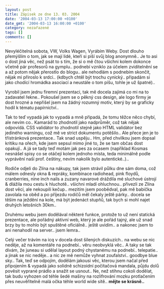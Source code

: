 ```yaml
---
layout: post
title: Zápisek ze dne 13. 03. 2004
date: '2004-03-13 17:00:00 +0100'
date_gmt: '2004-03-13 16:00:00 +0100'
category: nezařazené
tags: []
comments: []
---
```

<p>Nevyléčitelná sobota, VW, Volks Wagen, Vyrábím Weby. Dost dlouho přemýšlím o tom, jak se mají lidé, kteří  si píší svůj blog anonymně.. Je to asi o dost jiná věc, než psát to s tím, že si o mě čtou všichni kolem  dokonce včetně pár profesorů na gymplu.. podnebí vzniklo za účelem zviditelnění se a až potom nějak přerostlo  do blogu.. ale nehodlám s podnebím skončit, nějak mi přiroslo k srdci.. (kdbych chtěl být trochu cynický..  připadám si jako chodící hromádka asociací a neustále o tom píšu, tohle je už špatné)..</p>
<p>Vyrobil jsem jednu firemní prezentaci, tak mě docela zajímá co mi na to zadavatel řekne.. Pokoušel jsem  se o pěkný css design, ale logo firmy je dost hrozné a nepřišel jsem na žádný rozumný motiv, který by se  graficky hodil k tématu papírnictví.. </p>
<p>Tak to teď vypadá jak to vypadá a mně připadá, že tomu těžce něco chybí, ale nevím co.. Kamarád to zhodnotil  jako nadprůměr, což tak nějak odpovídá. CSS validátor to zhodnotil stejně jako HTML validátor bez jediného  warningu, což mě ve strict dokumentu potěšilo.. Ale přece jen je to třístránková prezentace.. Tak snad  uspěju.. Hm, před chvilkou jsem dopsal kritiku na ořech, kde jsem sepsul mimo jiné to, že se tam občas dost  opakují.. A já se tady teď motám jak pes za ocasem (například Kosmas nesnášel spisy co se otáčejí kolem jednoho  místa, teda minimálně podle vyprávění naší prof. češtiny, nevím nakolik bylo autentické..)..</p>
<p>Rodiče odjeli do Zlína na nákupy, tak jsem strávil půlku dne sám doma, což málem odnesly okna &amp; repráky,  kombinace radiohead, pink floydů, cranberries, nine inch nails a zuzany navarové dráždila mé sluchové ústrojí  &amp; dlážila mou cestu k hluchotě.. všichni mladí ohluchnou.. přivezli ze Zlína dost věcí, ale nekoupili  kečup.. mezitím jsem poobědval, pak mě babička zavolala na oběd a po příjezdu rodičů měl čekaly ještě párky..  docela se těším na ježdění na kole, má být jedenáct stupňů, tak bych si mohl najet druhých letošních 30km..</p>
<p>Druhému webu jsem dodělával některé funkce, protože to už není statická prezentace, ale pořádný aktivní web,  který je ale pořád tajný, ale už snad brzy by to mohlo být spuštěné oficiálně.. ještě uvidím.. a nakonec jsem to  ani nenahodil na server.. jsem lemra..</p>
<p>Celý večer trávím na icq v docela dost šílených diskuzích.. na webu se nic neděje, až na komentáře na podnebí..  věru neobvyklá věc.. A taky se tak dívám, že juneau si udělal layout podný chystanému na podnebí.. telepatie..  a jinak se nic neděje.. a nic ze mě nemůže vyhnat zoufalství.. goodbye blue sky..  Tak, teď se odpojím, dodělám jakousi věc, kterou jsem načal před připojením &amp; vypadá jako solidně schizoidní  počítačová mandala, půjdu dolů pověsit vyprané prádlo a snažit se usnout.. Ne, než stihnu cokoli dodělat, tak  budu vyhozen od téhle šedé mašiny na rozlifrování mozku protlačením přes neuvěřitelně malá očka téhle world wide  sítě.. <strong>mějte se krásně..</strong></p>
